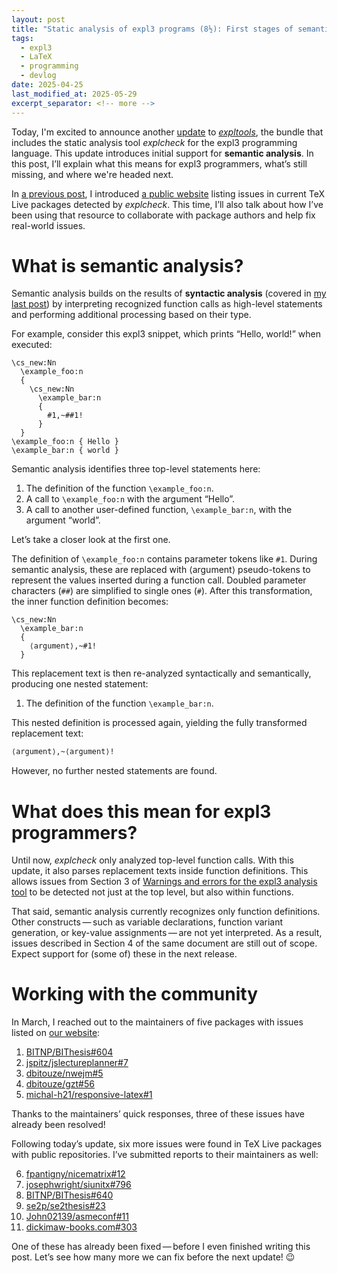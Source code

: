 ```yaml
---
layout: post
title: "Static analysis of expl3 programs (8½): First stages of semantic analysis and working with the community"
tags:
  - expl3
  - LaTeX
  - programming
  - devlog
date: 2025-04-25
last_modified_at: 2025-05-29
excerpt_separator: <!-- more -->
---
```


Today, I'm excited to announce another [update][2] to [_expltools_][1], the bundle that includes the static analysis tool _explcheck_ for the expl3 programming language. This update introduces initial support for **semantic analysis**. In this post, I’ll explain what this means for expl3 programmers, what’s still missing, and where we're headed next.

In [a previous post][3], I introduced [a public website][4] listing issues in current TeX Live packages detected by _explcheck_. This time, I’ll also talk about how I’ve been using that resource to collaborate with package authors and help fix real-world issues.

<!-- more -->

# What is semantic analysis?

Semantic analysis builds on the results of **syntactic analysis** (covered in [my last post][5]) by interpreting recognized function calls as high-level statements and performing additional processing based on their type.

For example, consider this expl3 snippet, which prints “Hello, world!” when executed:

    \cs_new:Nn
      \example_foo:n
      {
        \cs_new:Nn
          \example_bar:n
          {
            #1,~##1!
          }
      }
    \example_foo:n { Hello }
    \example_bar:n { world }

Semantic analysis identifies three top-level statements here:

1. The definition of the function `\example_foo:n`.
2. A call to `\example_foo:n` with the argument “Hello”.
3. A call to another user-defined function, `\example_bar:n`, with the argument “world”.

Let’s take a closer look at the first one.

The definition of `\example_foo:n` contains parameter tokens like `#1`. During semantic analysis, these are replaced with ⟨argument⟩ pseudo-tokens to represent the values inserted during a function call. Doubled parameter characters (`##`) are simplified to single ones (`#`). After this transformation, the inner function definition becomes:

    \cs_new:Nn
      \example_bar:n
      {
        ⟨argument⟩,~#1!
      }

This replacement text is then re-analyzed syntactically and semantically, producing one nested statement:

1. The definition of the function `\example_bar:n`.

This nested definition is processed again, yielding the fully transformed replacement text:

```latex
⟨argument⟩,~⟨argument⟩!
```

However, no further nested statements are found.

# What does this mean for expl3 programmers?

Until now, _explcheck_ only analyzed top-level function calls. With this update, it also parses replacement texts inside function definitions. This allows issues from Section 3 of [Warnings and errors for the expl3 analysis tool][6] to be detected not just at the top level, but also within functions.

That said, semantic analysis currently recognizes only function definitions. Other constructs&thinsp;—&thinsp;such as variable declarations, function variant generation, or key-value assignments&thinsp;—&thinsp;are not yet interpreted. As a result, issues described in Section 4 of the same document are still out of scope. Expect support for (some of) these in the next release.

# Working with the community

In March, I reached out to the maintainers of five packages with issues listed on [our website][4]:

1. [BITNP/BIThesis#604](https://github.com/BITNP/BIThesis/issues/604)
2. [jspitz/jslectureplanner#7](https://github.com/jspitz/jslectureplanner/issues/7)
3. [dbitouze/nwejm#5](https://github.com/dbitouze/nwejm/issues/5)
4. [dbitouze/gzt#56](https://github.com/dbitouze/gzt/issues/56)
5. [michal-h21/responsive-latex#1](https://github.com/michal-h21/responsive-latex/issues/1)

Thanks to the maintainers’ quick responses, three of these issues have already been resolved!

Following today’s update, six more issues were found in TeX Live packages with public repositories. I’ve submitted reports to their maintainers as well:

6. [fpantigny/nicematrix#12](https://github.com/fpantigny/nicematrix/issues/12)  
7. [josephwright/siunitx#796](https://github.com/josephwright/siunitx/issues/796)  
8. [BITNP/BIThesis#640](https://github.com/BITNP/BIThesis/issues/640)  
9. [se2p/se2thesis#23](https://github.com/se2p/se2thesis/issues/23)  
10. [John02139/asmeconf#11](https://github.com/John02139/asmeconf/issues/11)  
11. [dickimaw-books.com#303](https://dickimaw-books.com/bugtracker.php?key=303)

One of these has already been fixed&thinsp;—&thinsp;before I even finished writing this post. Let’s see how many more we can fix before the next update! 😉

[1]: https://ctan.org/pkg/expltools  
[2]: https://github.com/Witiko/expltools/releases/tag/2025-04-25  
[3]: /Expl3-Linter-7  
[4]: https://koppor.github.io/explcheck-issues/  
[5]: /Expl3-Linter-8  
[6]: https://github.com/witiko/expltools/releases/download/latest/warnings-and-errors.pdf

